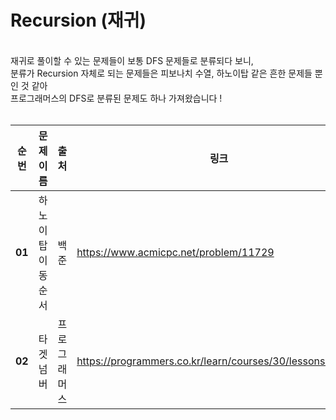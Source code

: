 # Recursion (재귀)
<br>
재귀로 풀이할 수 있는 문제들이 보통 DFS 문제들로 분류되다 보니, <br>분류가 Recursion 자체로 되는 문제들은 피보나치 수열, 하노이탑 같은 흔한 문제들 뿐인 것 같아 
<br>프로그래머스의 DFS로 분류된 문제도 하나 가져왔습니다 !<br><br>

|순번|문제 이름|출처|링크|
|---|---|---|---|
|**01**|하노이 탑 이동 순서|백준|https://www.acmicpc.net/problem/11729|
|**02**|타겟 넘버|프로그래머스|https://programmers.co.kr/learn/courses/30/lessons/43165|
